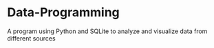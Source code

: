 # Data-Programming
A program using Python and SQLite to analyze and visualize data from different sources
